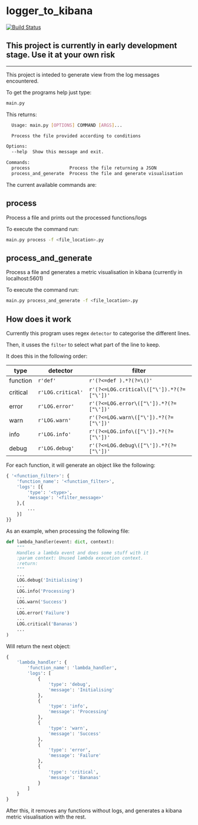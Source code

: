 # logger_to_kibana

[![Build Status](https://dev.azure.com/ismaelmartinez0550/logger_to_kibana/_apis/build/status/IsmaelMartinez.logger_to_kibana?branchName=master)](https://dev.azure.com/ismaelmartinez0550/logger_to_kibana/_build/latest?definitionId=2&branchName=master)

## This project is currently in early development stage. Use it at your own risk

---

This project is inteded to generate view from the log messages encountered.

To get the programs help just type:

```bash
main.py
```

This returns:

```bash
  Usage: main.py [OPTIONS] COMMAND [ARGS]...

  Process the file provided according to conditions

Options:
  --help  Show this message and exit.

Commands:
  process               Process the file returning a JSON
  process_and_generate  Process the file and generate visualisation
```

The current available commands are:

## process

Process a file and prints out the processed functions/logs

To execute the command run:

```bash
main.py process -f <file_location>.py
```

## process_and_generate

Process a file and generates a metric visualisation in kibana (currently in localhost:5601)

To execute the command run:

```bash
main.py process_and_generate -f <file_location>.py
```

## How does it work

Currently this program uses regex `detector` to categorise the different lines.

Then, it usses the `filter` to select what part of the line to keep.

It does this in the following order:

| type | detector | filter |
|---|---|---|
| function | `r'def'` | `r'(?<=def ).*?(?=\()'` |
| critical | `r'LOG.critical'` | `r'(?<=LOG.critical\(["\']).*?(?=["\'])'` |
| error | `r'LOG.error'` | `r'(?<=LOG.error\(["\']).*?(?=["\'])'` |
| warn | `r'LOG.warn'` | `r'(?<=LOG.warn\(["\']).*?(?=["\'])'` |
| info | `r'LOG.info'` | `r'(?<=LOG.info\(["\']).*?(?=["\'])'` |
| debug | `r'LOG.debug'` | `r'(?<=LOG.debug\(["\']).*?(?=["\'])'` |

For each function, it will generate an object like the following:

```python
{ '<function_filter>': {
    'function_name': '<function_filter>',
    'logs': [{
        'type': '<type>',
        'message': '<filter_message>'
    },{
        ...
    }]
}}
```

As an example, when processing the following file:

```python
def lambda_handler(event: dict, context):
    """
    Handles a lambda event and does some stuff with it
    :param context: Unused lambda execution context.
    :return:
    """
    ...
    LOG.debug('Initialising')
    ...
    LOG.info('Processing')
    ...
    LOG.warn('Success')
    ...
    LOG.error('Failure')
    ...
    LOG.critical('Bananas')
    ...
)
```

Will return the next object:

```python
{
    'lambda_handler': {
        'function_name': 'lambda_handler',
        'logs': [
            {
                'type': 'debug',
                'message': 'Initialising'
            },
            {
                'type': 'info',
                'message': 'Processing'
            },
            {
                'type': 'warn',
                'message': 'Success'
            },
            {
                'type': 'error',
                'message': 'Failure'
            },
            {
                'type': 'critical',
                'message': 'Bananas'
            }
        ]
    }
}
```

After this, it removes any functions without logs, and generates a kibana metric visualisation with the rest.
